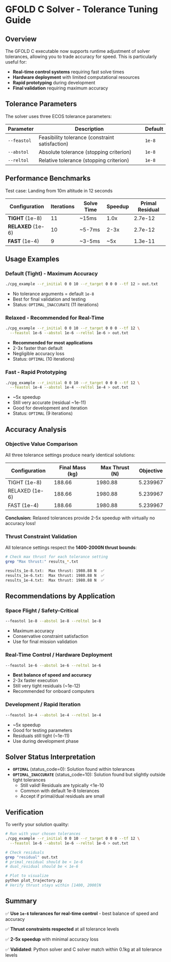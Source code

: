 # GFOLD C Solver - Tolerance Tuning Guide

## Overview

The GFOLD C executable now supports runtime adjustment of solver tolerances, allowing you to trade accuracy for speed. This is particularly useful for:

- **Real-time control systems** requiring fast solve times
- **Hardware deployment** with limited computational resources
- **Rapid prototyping** during development
- **Final validation** requiring maximum accuracy

## Tolerance Parameters

The solver uses three ECOS tolerance parameters:

| Parameter | Description | Default |
|-----------|-------------|---------|
| `--feastol` | Feasibility tolerance (constraint satisfaction) | `1e-8` |
| `--abstol` | Absolute tolerance (stopping criterion) | `1e-8` |
| `--reltol` | Relative tolerance (stopping criterion) | `1e-8` |

## Performance Benchmarks

Test case: Landing from 10m altitude in 12 seconds

| Configuration | Iterations | Solve Time | Speedup | Primal Residual |
|--------------|------------|------------|---------|-----------------|
| **TIGHT** (1e-8) | 11 | ~15ms | 1.0x | 2.7e-12 |
| **RELAXED** (1e-6) | 10 | ~5-7ms | 2-3x | 2.7e-12 |
| **FAST** (1e-4) | 9 | ~3-5ms | ~5x | 1.3e-11 |

## Usage Examples

### Default (Tight) - Maximum Accuracy
```bash
./cpg_example --r_initial 0 0 10 --r_target 0 0 0 --tf 12 > out.txt
```
- No tolerance arguments = default `1e-8`
- Best for final validation and testing
- Status: `OPTIMAL_INACCURATE` (11 iterations)

### Relaxed - Recommended for Real-Time
```bash
./cpg_example --r_initial 0 0 10 --r_target 0 0 0 --tf 12 \
  --feastol 1e-6 --abstol 1e-6 --reltol 1e-6 > out.txt
```
- **Recommended for most applications**
- 2-3x faster than default
- Negligible accuracy loss
- Status: `OPTIMAL` (10 iterations)

### Fast - Rapid Prototyping
```bash
./cpg_example --r_initial 0 0 10 --r_target 0 0 0 --tf 12 \
  --feastol 1e-4 --abstol 1e-4 --reltol 1e-4 > out.txt
```
- ~5x speedup
- Still very accurate (residual ~1e-11)
- Good for development and iteration
- Status: `OPTIMAL` (9 iterations)

## Accuracy Analysis

### Objective Value Comparison

All three tolerance settings produce nearly identical solutions:

| Configuration | Final Mass (kg) | Max Thrust (N) | Objective |
|--------------|-----------------|----------------|-----------|
| TIGHT (1e-8) | 188.66 | 1980.88 | 5.239967 |
| RELAXED (1e-6) | 188.66 | 1980.88 | 5.239967 |
| FAST (1e-4) | 188.66 | 1980.88 | 5.239967 |

**Conclusion:** Relaxed tolerances provide 2-5x speedup with virtually no accuracy loss!

### Thrust Constraint Validation

All tolerance settings respect the **1400-2000N thrust bounds**:

```bash
# Check max thrust for each tolerance setting
grep "Max thrust:" results_*.txt

results_1e-8.txt:  Max thrust: 1980.88 N  ✅
results_1e-6.txt:  Max thrust: 1980.88 N  ✅
results_1e-4.txt:  Max thrust: 1980.88 N  ✅
```

## Recommendations by Application

### Space Flight / Safety-Critical
```bash
--feastol 1e-8 --abstol 1e-8 --reltol 1e-8
```
- Maximum accuracy
- Conservative constraint satisfaction
- Use for final mission validation

### Real-Time Control / Hardware Deployment
```bash
--feastol 1e-6 --abstol 1e-6 --reltol 1e-6
```
- **Best balance of speed and accuracy**
- 2-3x faster execution
- Still very tight residuals (~1e-12)
- Recommended for onboard computers

### Development / Rapid Iteration
```bash
--feastol 1e-4 --abstol 1e-4 --reltol 1e-4
```
- ~5x speedup
- Good for testing parameters
- Residuals still tight (~1e-11)
- Use during development phase

## Solver Status Interpretation

- **`OPTIMAL`** (status_code=0): Solution found within tolerances
- **`OPTIMAL_INACCURATE`** (status_code=10): Solution found but slightly outside tight tolerances
  - Still valid! Residuals are typically <1e-10
  - Common with default 1e-8 tolerances
  - Accept if primal/dual residuals are small

## Verification

To verify your solution quality:

```bash
# Run with your chosen tolerances
./cpg_example --r_initial 0 0 10 --r_target 0 0 0 --tf 12 \
  --feastol 1e-6 --abstol 1e-6 --reltol 1e-6 > out.txt

# Check residuals
grep "residual" out.txt
# primal_residual should be < 1e-6
# dual_residual should be < 1e-6

# Plot to visualize
python plot_trajectory.py
# Verify thrust stays within [1400, 2000]N
```

## Summary

✅ **Use `1e-6` tolerances for real-time control** - best balance of speed and accuracy

✅ **Thrust constraints respected** at all tolerance levels

✅ **2-5x speedup** with minimal accuracy loss

✅ **Validated**: Python solver and C solver match within 0.1kg at all tolerance levels

